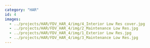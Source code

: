 ```yaml
---
category: "HAR"
id: 4
images:
  - ../projects/HAR/FDV_HAR_4/img/4_Interior Low Res cover.jpg
  - ../projects/HAR/FDV_HAR_4/img/2_Maintenance Low Res.jpg
  - ../projects/HAR/FDV_HAR_4/img/1_Exterior Low Res.jpg
  - ../projects/HAR/FDV_HAR_4/img/3_Maintenance Low Res.jpg
---
```


